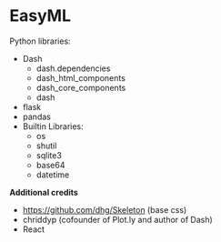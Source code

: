 # EasyML

Python libraries:
  - Dash
    - dash.dependencies
    - dash_html_components
    - dash_core_components
    - dash
  - flask
  - pandas
  - Builtin Libraries:
    - os
    - shutil
    - sqlite3
    - base64
    - datetime
  
**Additional credits**
  - https://github.com/dhg/Skeleton (base css)
  - chriddyp (cofounder of Plot.ly and author of Dash)
  - React
